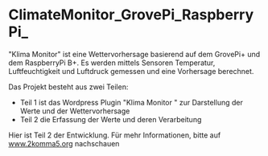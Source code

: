 # ClimateMonitor_GrovePi_RaspberryPi_
"Klima Monitor" ist eine Wettervorhersage basierend auf dem GrovePi+ und dem RaspberryPi B+.
Es werden mittels Sensoren Temperatur, Luftfeuchtigkeit und Luftdruck gemessen und eine Vorhersage berechnet. 

Das Projekt besteht aus zwei Teilen:
* Teil 1 ist das Wordpress Plugin "Klima Monitor " zur Darstellung der Werte und der Wettervorhersage
* Teil 2 die Erfassung der Werte und deren Verarbeitung

Hier ist Teil 2 der Entwicklung.
Für mehr Informationen, bitte auf www.2komma5.org nachschauen

